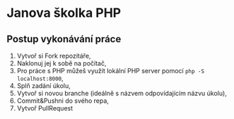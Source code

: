 # Janova školka PHP

## Postup vykonávání práce
1. Vytvoř si Fork repozitáře,
2. Naklonuj jej k sobě na počítač,
3. Pro práce s PHP můžeš využít lokální PHP server pomocí <code>php -S localhost:8000</code>,
4. Splň zadání úkolu,
5. Vytvoř si novou branche (ideálně s názvem odpovídajícím názvu úkolu),
6. Commit&Pushni do svého repa,
7. Vytvoř PullRequest
